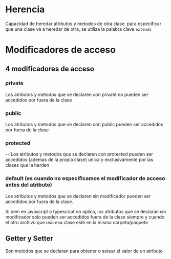 # Herencia

Capacidad de heredar atributos y metodos de otra clase. para especificar que una clase va a heredar de otra, se utiliza la palabra clave `extends`

# Modificadores de acceso

## 4 modificadores de acceso

### private

Los atributos y metodos que se declaren con private no pueden ser accedidos por fuera de la clase


### public

Los atributos y metodos que se declaren con public pueden ser accedidos por fuera de la clase

### protected
-- Los atributos y metodos que se declaren con protected pueden ser accedidos (ademas de la propia clase) unica y exclusivamente por las clases que la herden


### default (es cuando no especificamos el modificador de acceso antes del atributo)

Los atributos y metodos que se declaren sin modificador pueden ser accedidos por fuera de la clase. 

Si bien en javascript o typescript no aplica, los atributos que se declaran sin modificador solo pueden ser accedidos fuera de la clase siempre y cuando el otro archivo que usa esa clase esté en la misma carpeta/paquete


## Getter y Setter

Son metodos que se declaran para obtener o setear el valor de un atributo


